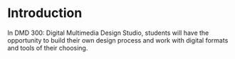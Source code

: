 # Introduction

In DMD 300: Digital Multimedia Design Studio, students will have the opportunity to build their own design process and work with digital formats and tools of their choosing.